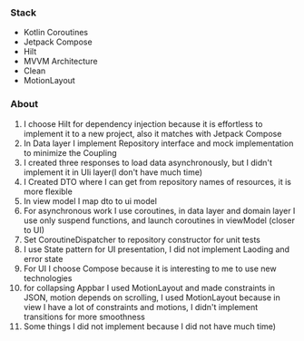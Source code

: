 ### Stack
- Kotlin Coroutines
- Jetpack Compose
- Hilt
- MVVM Architecture
- Clean
- MotionLayout

### About
1. I choose Hilt for dependency injection because it is effortless to implement it to a new project, also it matches with Jetpack Compose
2. In Data layer I implement Repository interface and mock implementation to minimize the Coupling
3. I created three responses to load data asynchronously, but I didn't implement it in UIi layer(I don't have much time)
4. I Created DTO where I can get from repository names of resources, it is more flexible
5. In view model I map dto to ui model
6. For asynchronous work I use coroutines, in data layer and domain layer I use only suspend functions, and launch coroutines in viewModel (closer to UI)
7. Set CoroutineDispatcher to repository constructor for unit tests
8. I use State pattern for UI presentation, I did not implement Laoding and error state
9. For UI I choose Compose because it is interesting to me to use new technologies
10. for collapsing Appbar I used MotionLayout and made constraints in JSON, motion depends on scrolling, I used MotionLayout because in view I have a lot of constraints and motions, I didn't implement transitions for more smoothness
11. Some things I did not implement because I did not have much time)
